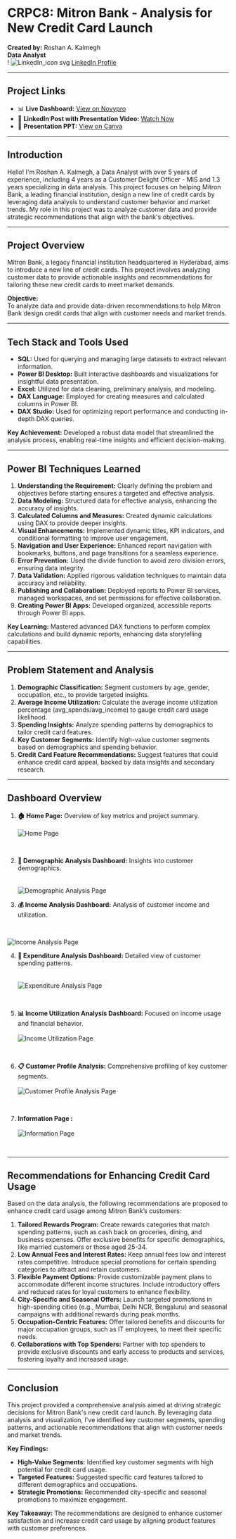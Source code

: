 # CRPC8: Mitron Bank - Analysis for New Credit Card Launch

**Created by:** Roshan A. Kalmegh  
**Data Analyst**  
! ![LinkedIn_icon svg](https://github.com/user-attachments/assets/648e0621-7735-46aa-8455-acc9632f891f)
[LinkedIn Profile](https://www.linkedin.com/in/roshan-kalmegh-2494b8251/)

---

## Project Links

- 📊 **Live Dashboard:** [View on Novypro](Link_to_live_dashboard)
- 🎥 **LinkedIn Post with Presentation Video:** [Watch Now](Link_to_linkedin_video)
- 📄 **Presentation PPT:** [View on Canva](Link_to_presentation_ppt)

---
## Introduction

Hello! I'm Roshan A. Kalmegh, a Data Analyst with over 5 years of experience, including 4 years as a Customer Delight Officer - MIS and 1.3 years specializing in data analysis. This project focuses on helping Mitron Bank, a leading financial institution, design a new line of credit cards by leveraging data analysis to understand customer behavior and market trends. My role in this project was to analyze customer data and provide strategic recommendations that align with the bank's objectives.

---


## Project Overview

Mitron Bank, a legacy financial institution headquartered in Hyderabad, aims to introduce a new line of credit cards. This project involves analyzing customer data to provide actionable insights and recommendations for tailoring these new credit cards to meet market demands.

**Objective:**  
To analyze data and provide data-driven recommendations to help Mitron Bank design credit cards that align with customer needs and market trends.

---

## Tech Stack and Tools Used

- **SQL:** Used for querying and managing large datasets to extract relevant information.
- **Power BI Desktop:** Built interactive dashboards and visualizations for insightful data presentation.
- **Excel:** Utilized for data cleaning, preliminary analysis, and modeling.
- **DAX Language:** Employed for creating measures and calculated columns in Power BI.
- **DAX Studio:** Used for optimizing report performance and conducting in-depth DAX queries.

**Key Achievement:** Developed a robust data model that streamlined the analysis process, enabling real-time insights and efficient decision-making.

---

## Power BI Techniques Learned

1. **Understanding the Requirement:** Clearly defining the problem and objectives before starting ensures a targeted and effective analysis.
2. **Data Modeling:** Structured data for effective analysis, enhancing the accuracy of insights.
3. **Calculated Columns and Measures:** Created dynamic calculations using DAX to provide deeper insights.
4. **Visual Enhancements:** Implemented dynamic titles, KPI indicators, and conditional formatting to improve user engagement.
5. **Navigation and User Experience:** Enhanced report navigation with bookmarks, buttons, and page transitions for a seamless experience.
6. **Error Prevention:** Used the divide function to avoid zero division errors, ensuring data integrity.
7. **Data Validation:** Applied rigorous validation techniques to maintain data accuracy and reliability.
8. **Publishing and Collaboration:** Deployed reports to Power BI services, managed workspaces, and set permissions for effective collaboration.
9. **Creating Power BI Apps:** Developed organized, accessible reports through Power BI apps.

**Key Learning:** Mastered advanced DAX functions to perform complex calculations and build dynamic reports, enhancing data storytelling capabilities.

---

## Problem Statement and Analysis

1. **Demographic Classification:** Segment customers by age, gender, occupation, etc., to provide targeted insights.
2. **Average Income Utilization:** Calculate the average income utilization percentage (avg_spends/avg_income) to gauge credit card usage likelihood.
3. **Spending Insights:** Analyze spending patterns by demographics to tailor credit card features.
4. **Key Customer Segments:** Identify high-value customer segments based on demographics and spending behavior.
5. **Credit Card Feature Recommendations:** Suggest features that could enhance credit card appeal, backed by data insights and secondary research.

---

## Dashboard Overview

1. **🏠 Home Page:** Overview of key metrics and project summary.
   <br> <br> 
![Home Page](https://github.com/user-attachments/assets/188ed1f7-1773-4e39-91fb-b1c226c55cc0)
<br> 

2. **👥 Demographic Analysis Dashboard:** Insights into customer demographics.<br> 
   <br>  <br> 
   ![Demographic Analysis Page](https://github.com/user-attachments/assets/1c67c90b-e572-4c10-99ae-f9c512a07e74)
   <br> 

3. **💰 Income Analysis Dashboard:** Analysis of customer income and utilization.  <br>
<br>

![Income Analysis Page](https://github.com/user-attachments/assets/7d05aa83-36fc-49f9-9808-1d4adb3e9976)
<br> 

4. **🛒 Expenditure Analysis Dashboard:** Detailed view of customer spending patterns.<br> 
   <br> <br> 
![Expenditure Analysis Page](https://github.com/user-attachments/assets/efa17c15-1c45-4ea5-91e8-993c2df03591)
<br> 

5. **📊 Income Utilization Analysis Dashboard:** Focused on income usage and financial behavior.
   <br> <br> 
![Income Utilization Page](https://github.com/user-attachments/assets/ee8033f1-be0f-49ca-9945-56e6b4f89f69)
<br> 

6. **📋 Customer Profile Analysis:** Comprehensive profiling of key customer segments.
    <br> <br> 
![Customer Profile Analysis Page](https://github.com/user-attachments/assets/cb46b24a-20bd-427d-9b1d-85fb994d0594)
<br> 

7. **Information Page :**
    <br> <br> 
   ![Information Page](https://github.com/user-attachments/assets/59fadd81-0dfc-452d-aed3-67892f8bd31c)
<br> 

---

## Recommendations for Enhancing Credit Card Usage

Based on the data analysis, the following recommendations are proposed to enhance credit card usage among Mitron Bank’s customers:

1. **Tailored Rewards Program:** Create rewards categories that match spending patterns, such as cash back on groceries, dining, and business expenses. Offer exclusive benefits for specific demographics, like married customers or those aged 25-34.
2. **Low Annual Fees and Interest Rates:** Keep annual fees low and interest rates competitive. Introduce special promotions for certain spending categories to attract and retain customers.
3. **Flexible Payment Options:** Provide customizable payment plans to accommodate different income structures. Include introductory offers and reduced rates for loyal customers to enhance flexibility.
4. **City-Specific and Seasonal Offers:** Launch targeted promotions in high-spending cities (e.g., Mumbai, Delhi NCR, Bengaluru) and seasonal campaigns with additional rewards during peak months.
5. **Occupation-Centric Features:** Offer tailored benefits and discounts for major occupation groups, such as IT employees, to meet their specific needs.
6. **Collaborations with Top Spenders:** Partner with top spenders to provide exclusive discounts and early access to products and services, fostering loyalty and increased usage.

---

## Conclusion

This project provided a comprehensive analysis aimed at driving strategic decisions for Mitron Bank's new credit card launch. By leveraging data analysis and visualization, I've identified key customer segments, spending patterns, and actionable recommendations that align with customer needs and market trends.

**Key Findings:**

- **High-Value Segments:** Identified key customer segments with high potential for credit card usage.
- **Targeted Features:** Suggested specific card features tailored to different demographics and occupations.
- **Strategic Promotions:** Recommended city-specific and seasonal promotions to maximize engagement.

**Key Takeaway:** The recommendations are designed to enhance customer satisfaction and increase credit card usage by aligning product features with customer preferences.

